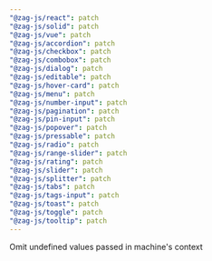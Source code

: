 ```yaml
---
"@zag-js/react": patch
"@zag-js/solid": patch
"@zag-js/vue": patch
"@zag-js/accordion": patch
"@zag-js/checkbox": patch
"@zag-js/combobox": patch
"@zag-js/dialog": patch
"@zag-js/editable": patch
"@zag-js/hover-card": patch
"@zag-js/menu": patch
"@zag-js/number-input": patch
"@zag-js/pagination": patch
"@zag-js/pin-input": patch
"@zag-js/popover": patch
"@zag-js/pressable": patch
"@zag-js/radio": patch
"@zag-js/range-slider": patch
"@zag-js/rating": patch
"@zag-js/slider": patch
"@zag-js/splitter": patch
"@zag-js/tabs": patch
"@zag-js/tags-input": patch
"@zag-js/toast": patch
"@zag-js/toggle": patch
"@zag-js/tooltip": patch
---
```


Omit undefined values passed in machine's context
